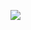 ![](https://images-wixmp-ed30a86b8c4ca887773594c2.wixmp.com/f/8b81e750-1601-42de-9722-cadda292bebe/da1xmyn-be390c06-1789-487b-b093-f781648566a3.gif?token=eyJ0eXAiOiJKV1QiLCJhbGciOiJIUzI1NiJ9.eyJzdWIiOiJ1cm46YXBwOjdlMGQxODg5ODIyNjQzNzNhNWYwZDQxNWVhMGQyNmUwIiwiaXNzIjoidXJuOmFwcDo3ZTBkMTg4OTgyMjY0MzczYTVmMGQ0MTVlYTBkMjZlMCIsIm9iaiI6W1t7InBhdGgiOiJcL2ZcLzhiODFlNzUwLTE2MDEtNDJkZS05NzIyLWNhZGRhMjkyYmViZVwvZGExeG15bi1iZTM5MGMwNi0xNzg5LTQ4N2ItYjA5My1mNzgxNjQ4NTY2YTMuZ2lmIn1dXSwiYXVkIjpbInVybjpzZXJ2aWNlOmZpbGUuZG93bmxvYWQiXX0.ZaO9BKaQ4IUgYZPFyXdZjXBfn5084zuvrG4KcctNNXw)
